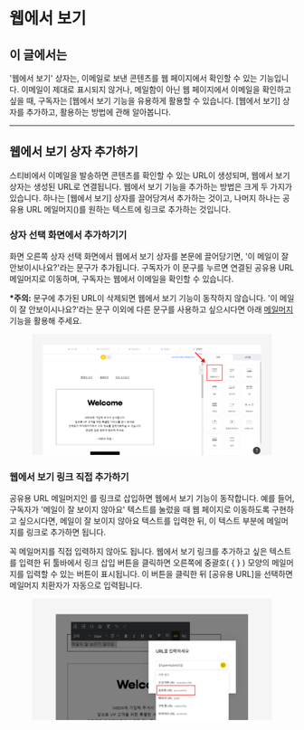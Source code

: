 # 웹에서 보기

## 이 글에서는

'웹에서 보기' 상자는, 이메일로 보낸 콘텐츠를 웹 페이지에서 확인할 수 있는 기능입니다. 이메일이 제대로 표시되지 않거나, 메일함이 아닌 웹 페이지에서 이메일을 확인하고 싶을 때, 구독자는 \[웹에서 보기 기능을 유용하게 활용할 수 있습니다. \[웹에서 보기] 상자를 추가하고, 활용하는 방법에 관해 알아봅니다.

***

## 웹에서 보기 상자 추가하기

스티비에서 이메일을 발송하면 콘텐츠를 확인할 수 있는 URL이 생성되며, 웹에서 보기 상자는 생성된 URL로 연결됩니다. 웹에서 보기 기능을 추가하는 방법은 크게 두 가지가 있습니다. 하나는 \[웹에서 보기] 상자를 끌어당겨서 추가하는 것이고, 나머지 하나는  공유용 URL 메일머지($%permalink%$)를 원하는 텍스트에 링크로 추가하는 것입니다.



### 상자 선택 화면에서 추가하기기

화면 오른쪽 상자 선택 화면에서 웹에서 보기 상자를 본문에 끌어당기면, '이 메일이 잘 안보이시나요?'라는 문구가 추가됩니다. 구독자가 이 문구를 누르면 연결된 공유용 URL 메일머지로 이동하며, 구독자는 웹에서 이메일을 확인할 수 있습니다.

**\*주의:** 문구에 추가된 URL이 삭제되면 웹에서 보기 기능이 동작하지 않습니다. '이 메일이 잘 안보이시나요?'라는 문구 이외에 다른 문구를 사용하고 싶으시다면 아래 [메일머지](undefined.md#undefined-3) 기능을 활용해 주세요.

<figure><img src="../../../.gitbook/assets/웹에서 보기.png" alt=""><figcaption></figcaption></figure>

### 웹에서 보기 링크 직접 추가하기

공유용 URL 메일머지인 $%permalink%$ 를 링크로 삽입하면 웹에서 보기 기능이 동작합니다. 예를 들어, 구독자가 '메일이 잘 보이지 않아요' 텍스트를 눌렀을 때 웹 페이지로 이동하도록 구현하고 싶으시다면, 메일이 잘 보이지 않아요 텍스트를 입력한 뒤, 이 텍스트 부분에 $%permalink%$ 메일머지를 링크로 추가하면 됩니다.

꼭 메일머지를 직접 입력하지 않아도 됩니다. 웹에서 보기 링크를 추가하고 싶은 텍스트를 입력한 뒤 툴바에서 링크 삽입 버튼을 클릭하면 오른쪽에 중괄호( { } ) 모양의 메일머지를 입력할 수 있는 버튼이 표시됩니다. 이 버튼을 클릭한 뒤 \[공유용 URL]을 선택하면 메일머지 치환자가 자동으로 입력됩니다.

<figure><img src="../../../.gitbook/assets/메일머지 (1).png" alt=""><figcaption></figcaption></figure>
